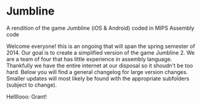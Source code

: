 Jumbline
========

A rendition of the game Jumbline (iOS &amp; Android) coded in MIPS Assembly code


Welcome everyone! this is an ongoing that will span the spring semester of 2014.
Our goal is to create a simplified version of the game Jumbline 2.
We are a team of four that has little experience in assembly language.
Thankfully we have the entire internet at our disposal so it shoudn't be too hard.
Below you will find a general changelog for large version changes.
Smaller updates will most likely be found with the appropriate subfolders (subject to change).


Hellllooo: Grant!
